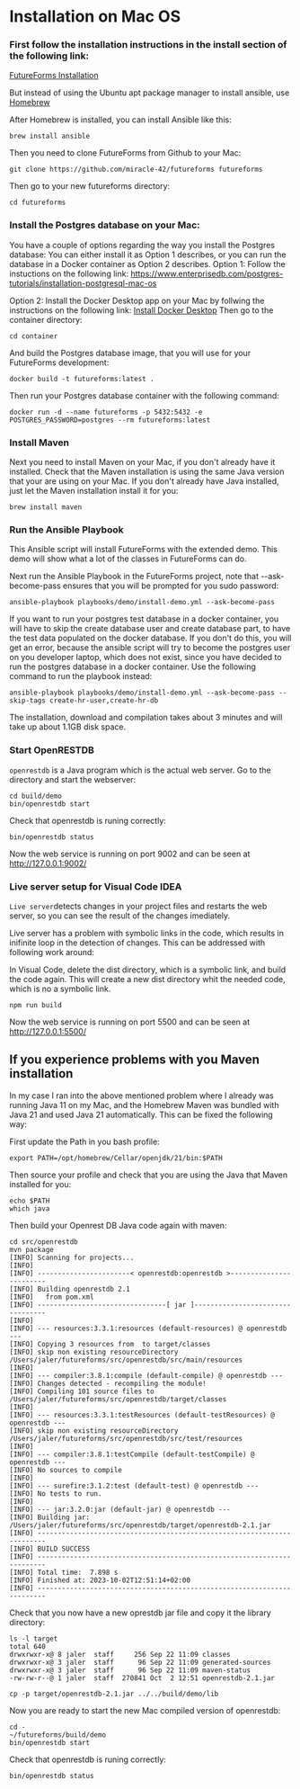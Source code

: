 # Installation on Mac OS

### First follow the installation instructions in the install section of the following link:

[FutureForms Installation](../README.md#install-futureforms-featured-demo-and-tutorial-installation)

But instead of using the Ubuntu apt package manager to install ansible, use [Homebrew](https://brew.sh/)

After Homebrew is installed, you can install Ansible like this:
```
brew install ansible
```
Then you need to clone FutureForms from Github to your Mac:
```
git clone https://github.com/miracle-42/futureforms futureforms
```
Then go to your new futureforms directory:
```
cd futureforms
```
### Install the Postgres database on your Mac:
You have a couple of options regarding the way you install the Postgres database:
You can either install it as Option 1 describes, or you can run the database in a Docker container as Option 2 describes.
Option 1: Follow the instuctions on the following link:
https://www.enterprisedb.com/postgres-tutorials/installation-postgresql-mac-os

Option 2: Install the Docker Desktop app on your Mac by follwing the instructions on the following link:
[Install Docker Desktop](https://docs.docker.com/desktop/install/mac-install/)
Then go to the container directory:
```
cd container
```
And build the Postgres database image, that you will use for your FutureForms development:
```
docker build -t futureforms:latest .
```
Then run your Postgres database container with the following command:
```
docker run -d --name futureforms -p 5432:5432 -e POSTGRES_PASSWORD=postgres --rm futureforms:latest
```

### Install Maven
Next you need to install Maven on your Mac, if you don't already have it installed. Check that the Maven installation is using the same Java version that your are using on your Mac. If you don't already have Java installed, just let the Maven installation install it for you:

```
brew install maven
```
### Run the Ansible Playbook
This Ansible script will install FutureForms with the extended demo.
This demo will show what a lot of the classes in FutureForms can do.

Next run the Ansible Playbook in the FutureForms project, note that --ask-become-pass ensures that you will be prompted for you sudo password:
```
ansible-playbook playbooks/demo/install-demo.yml --ask-become-pass
```
If you want to run your postgres test database in a docker container, you will have to skip the create database user and create database part, to have the test data populated on the docker database.
If you don't do this, you will get an error, because the ansible script will try to become the postgres user on you developer laptop, which does not exist, since you have decided to run the postgres database in a docker container. Use the following command to run the playbook instead:
```
ansible-playbook playbooks/demo/install-demo.yml --ask-become-pass --skip-tags create-hr-user,create-hr-db
``````

The installation, download and compilation takes about 3 minutes
and will take up about 1.1GB disk space.

### Start OpenRESTDB
`openrestdb` is a Java program which is the actual web server.
Go to the directory and start the webserver:
```
cd build/demo
bin/openrestdb start
```
Check that openrestdb is runing correctly:
```
bin/openrestdb status
```
Now the web service is running on port 9002
and can be seen at http://127.0.0.1:9002/


### Live server setup for Visual Code IDEA
`Live server`detects changes in your project files and restarts the web server, so you can see the result of the changes imediately.

Live server has a problem with symbolic links in the code, which results in inifinite loop in the detection of changes. This can be addressed with following work around:

In Visual Code, delete the dist directory, which is a symbolic link, and build the code again. This will create a new dist directory whit the needed code, which is no a symbolic link.
```
npm run build
```

Now the web service is running on port 5500
and can be seen at http://127.0.0.1:5500/


## If you experience problems with you Maven installation
In my case I ran into the above mentioned problem where I already was running Java 11 on my Mac, and the Homebrew Maven was bundled with Java 21 and used Java 21 automatically. This can be fixed the following way:

First update the Path in you bash profile:
```
export PATH=/opt/homebrew/Cellar/openjdk/21/bin:$PATH
```
Then source your profile and check that you are using the Java that Maven installed for you:
```
echo $PATH
which java
```
Then build your Openrest DB Java code again with maven:
```
cd src/openrestdb
mvn package
[INFO] Scanning for projects...
[INFO]
[INFO] -----------------------< openrestdb:openrestdb >------------------------
[INFO] Building openrestdb 2.1
[INFO]   from pom.xml
[INFO] --------------------------------[ jar ]---------------------------------
[INFO]
[INFO] --- resources:3.3.1:resources (default-resources) @ openrestdb ---
[INFO] Copying 3 resources from  to target/classes
[INFO] skip non existing resourceDirectory /Users/jaler/futureforms/src/openrestdb/src/main/resources
[INFO]
[INFO] --- compiler:3.8.1:compile (default-compile) @ openrestdb ---
[INFO] Changes detected - recompiling the module!
[INFO] Compiling 101 source files to /Users/jaler/futureforms/src/openrestdb/target/classes
[INFO]
[INFO] --- resources:3.3.1:testResources (default-testResources) @ openrestdb ---
[INFO] skip non existing resourceDirectory /Users/jaler/futureforms/src/openrestdb/src/test/resources
[INFO]
[INFO] --- compiler:3.8.1:testCompile (default-testCompile) @ openrestdb ---
[INFO] No sources to compile
[INFO]
[INFO] --- surefire:3.1.2:test (default-test) @ openrestdb ---
[INFO] No tests to run.
[INFO]
[INFO] --- jar:3.2.0:jar (default-jar) @ openrestdb ---
[INFO] Building jar: /Users/jaler/futureforms/src/openrestdb/target/openrestdb-2.1.jar
[INFO] ------------------------------------------------------------------------
[INFO] BUILD SUCCESS
[INFO] ------------------------------------------------------------------------
[INFO] Total time:  7.898 s
[INFO] Finished at: 2023-10-02T12:51:14+02:00
[INFO] ------------------------------------------------------------------------
```
Check that you now have a new oprestdb jar file and copy it the library directory:
```
ls -l target
total 640
drwxrwxr-x@ 8 jaler  staff     256 Sep 22 11:09 classes
drwxrwxr-x@ 3 jaler  staff      96 Sep 22 11:09 generated-sources
drwxrwxr-x@ 3 jaler  staff      96 Sep 22 11:09 maven-status
-rw-rw-r--@ 1 jaler  staff  270841 Oct  2 12:51 openrestdb-2.1.jar
```
```
cp -p target/openrestdb-2.1.jar ../../build/demo/lib
```
Now you are ready to start the new Mac compiled version of openrestdb:
```
cd -
~/futureforms/build/demo
bin/openrestdb start
```
Check that openrestdb is runing correctly:
```
bin/openrestdb status
```
